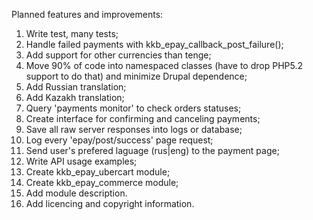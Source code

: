 Planned features and improvements:

1.  Write test, many tests;
2.  Handle failed payments with kkb_epay_callback_post_failure();
3.  Add support for other currencies than tenge;
4.  Move 90% of code into namespaced classes (have to drop PHP5.2 support to
    do that) and minimize Drupal dependence;
5.  Add Russian translation;
6.  Add Kazakh translation;
7.  Query 'payments monitor' to check orders statuses;
8.  Create interface for confirming and canceling payments;
9.  Save all raw server responses into logs or database;
10. Log every 'epay/post/success' page request;
11. Send user's prefered laguage (rus|eng) to the payment page;
12. Write API usage examples;
13. Create kkb_epay_ubercart module;
14. Create kkb_epay_commerce module;
15. Add module description.
16. Add licencing and copyright information.

